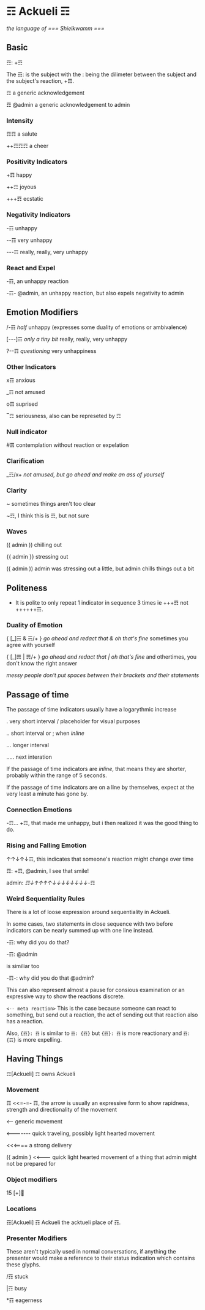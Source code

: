 # ☶ Ackueli ☶
_the language of === Shielkwamm ===_

## Basic
☶: +☶

The ☶: is the subject with the : being the dilimeter between the subject and the subject's reaction, +☶.

☶ a generic acknowledgement

☶ @admin a generic acknowledgement to admin

### Intensity
☶☶ a salute

++☶☶☶ a cheer

### Positivity Indicators
+☶ happy

++☶ joyous

+++☶ ecstatic

### Negativity Indicators
-☶ unhappy

--☶ very unhappy

---☶ really, really, very unhappy

### React and Expel
-☶, an unhappy reaction

-☶- @admin, an unhappy reaction, but also expels negativity to admin

## Emotion Modifiers
/-☶ *half* unhappy (expresses some duality of emotions or ambivalence)

[---]☶ *only a tiny bit* really, really, very unhappy

?--☶ *questioning* very unhappiness

### Other Indicators
x☶ anxious

_☶ not amused

o☶ suprised

‾☶ seriousness, also can be represeted by ☶

### Null indicator
#☴ contemplation without reaction or expelation

### Clarification
_☶/x+ *not amused, but go ahead and make an ass of yourself*

### Clarity
~ sometimes things aren't too clear

~☶, I think this is ☶, but not sure

### Waves
(( admin )) chilling out

{{ admin }} stressing out

({ admin )) admin was stressing out a little, but admin chills things out a bit

## Politeness
* It is polite to only repeat 1 indicator in sequence 3 times ie +++☶ not ++++++☶.

### Duality of Emotion
{ [_]☴ & ☴/+ } *go ahead and redact that & oh that's fine* sometimes you agree with yourself

{ [_]☴ | ☴/+ } *go ahead and redact that | oh that's fine* and othertimes, you don't know the right answer

*messy people don't put spaces between their brackets and their statements*

## Passage of time
The passage of time indicators usually have a logarythmic increase

. very short interval / placeholder for visual purposes

.. short interval or ; when _inline_

... longer interval

..... next interation

If the passage of time indicators are _inline_, that means they are shorter, probably within the range of 5 seconds.

If the passage of time indicators are on a line by themselves, expect at the very least a minute has gone by.

### Connection Emotions
-☶... +☶, that made me unhappy, but i then realized it was the good thing to do.

### Rising and Falling Emotion
↑↑↓↑↓☶, this indicates that someone's reaction might change over time

☶: +☶, @admin, I see that smile!

admin: _☶↓↑↑↑↑↓↓↓↓↓↓↓↓_-☶ 

### Weird Sequentiality Rules
There is a lot of loose expression around sequentiality in Ackueli.

In some cases, two statements in close sequence with two before indicators can be nearly summed up with one line instead.

-☶: why did you do that?

-☶: @admin

is similiar too

-☶-: why did you do that @admin?

This can also represent almost a pause for consious examination or an expressive way to show the reactions discrete.

`<-- meta reaction>`
This is the case because someone can react to something, but send out a reaction, the act of sending out that reaction also has a reaction.

Also,
`{☶}: ☶` is similar to `☶: {☶}` but `{☶}: ☶` is more reactionary and `☶: {☶}` is more expelling.

## Having Things
☶[Ackueli] ☶ owns Ackueli

### Movement
☶ <<=-=- ☶, the arrow is usually an expressive form to show rapidness, strength and directionality of the movement

<-- generic movement

<------- quick traveling, possibly light hearted movement

<<<==== a strong delivery

({ admin } <<--- quick light hearted movement of a thing that admin might not be prepared for

### Object modifiers
15 [+]👀

### Locations 
☶[Ackueli] ☶ Ackueli the acktueli place of ☶.

### Presenter Modifiers
These aren't typically used in normal conversations, if anything the presenter would make a reference to their status indication which contains these glyphs.

/☶ stuck

|☶ busy

*☶ eagerness